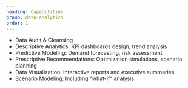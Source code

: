 ```yaml
---
heading: Capabilities
group: data-analytics
order: 1
---
```


<ul>
    <li>Data Audit & Cleansing</li>
    <li>Descriptive Analytics: KPI dashboards design, trend analysis</li>
    <li>Predictive Modeling: Demand forecasting, risk assessment</li>
    <li>Prescriptive Recommendations: Optimization simulations, scenario planning</li>
    <li>Data Visualization: Interactive reports and executive summaries</li>
    <li>Scenario Modeling: Including “what-if” analysis</li>
</ul>
